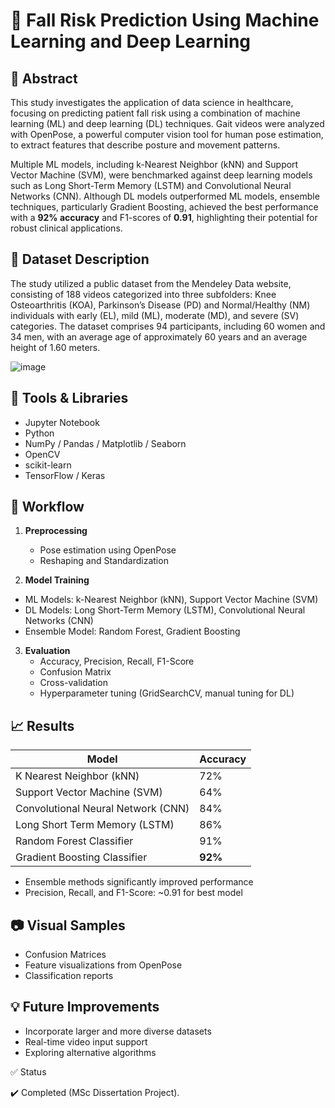 # 🏥 Fall Risk Prediction Using Machine Learning and Deep Learning


## 📄 Abstract

This study investigates the application of data science in healthcare, focusing on predicting patient fall risk using a combination of machine learning (ML) and deep learning (DL) techniques. Gait videos were analyzed with OpenPose, a powerful computer vision tool for human pose estimation, to extract features that describe posture and movement patterns.

Multiple ML models, including k-Nearest Neighbor (kNN) and Support Vector Machine (SVM), were benchmarked against deep learning models such as Long Short-Term Memory (LSTM) and Convolutional Neural Networks (CNN). Although DL models outperformed ML models, ensemble techniques, particularly Gradient Boosting, achieved the best performance with a **92% accuracy** and F1-scores of **0.91**, highlighting their potential for robust clinical applications.


## 📂 Dataset Description

The study utilized a public dataset from the Mendeley Data website, consisting of 188 videos categorized into three subfolders: Knee Osteoarthritis (KOA), Parkinson’s Disease (PD) and Normal/Healthy (NM) individuals with early (EL), mild (ML), moderate (MD), and severe (SV) categories. The dataset comprises 94 participants, including 60 women and 34 men, with an average age of approximately 60 years and an average height of 1.60 meters.

![image](https://github.com/user-attachments/assets/10297bd1-1a1c-4a86-b1ee-f20a64017432)


## 🔧 Tools & Libraries

- Jupyter Notebook
- Python
- NumPy / Pandas / Matplotlib / Seaborn
- OpenCV 
- scikit-learn
- TensorFlow / Keras


## 🚀 Workflow

1. **Preprocessing**
   - Pose estimation using OpenPose  
   - Reshaping and Standardization

2.  **Model Training**
   - ML Models: k-Nearest Neighbor (kNN), Support Vector Machine (SVM)  
   - DL Models: Long Short-Term Memory (LSTM), Convolutional Neural Networks (CNN)  
   - Ensemble Model: Random Forest, Gradient Boosting

3. **Evaluation**
   - Accuracy, Precision, Recall, F1-Score  
   - Confusion Matrix  
   - Cross-validation  
   - Hyperparameter tuning (GridSearchCV, manual tuning for DL)

  
## 📈 Results

| Model                              | Accuracy |
|------------------------------------|----------|
| K Nearest Neighbor (kNN)           | 72%      |
| Support Vector Machine (SVM)       | 64%      |
| Convolutional Neural Network (CNN) | 84%      |
| Long Short Term Memory (LSTM)      | 86%      |
| Random Forest Classifier           | 91%      |
| Gradient Boosting  Classifier      | **92%**  |

- Ensemble methods significantly improved performance  
- Precision, Recall, and F1-Score: ~0.91 for best model  


## 📷 Visual Samples

- Confusion Matrices  
- Feature visualizations from OpenPose  
- Classification reports


## 💡 Future Improvements

- Incorporate larger and more diverse datasets  
- Real-time video input support  
- Exploring alternative algorithms


✅ Status

✔️ Completed (MSc Dissertation Project).
